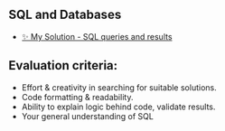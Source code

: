 ## SQL and Databases
- [✨ My Solution - SQL queries and results](https://docs.google.com/spreadsheets/d/1F4OtBJSOBUoznawhDMqDkmln_afjajhrtfYUl6x8QLw/edit?usp=sharing)
## Evaluation criteria:
- Effort & creativity in searching for suitable solutions.
- Code formatting & readability.
- Ability to explain logic behind code, validate results.
- Your general understanding of SQL
